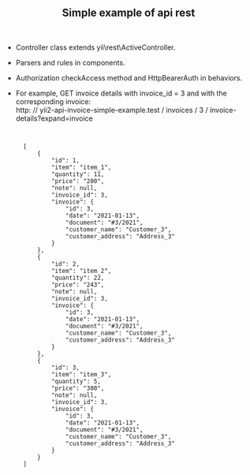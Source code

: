 <p align="center">        
    <h2 align="center">Simple example of api rest</h2>
    <br>
</p>

- Controller class extends yii\rest\ActiveController.
- Parsers and rules in components.
- Authorization checkAccess method and HttpBearerAuth in behaviors.
- For example, GET invoice details with invoice_id = 3 and with the corresponding invoice: <br />
    http: // yii2-api-invoice-simple-example.test / invoices / 3 / invoice-details?expand=invoice

    
    <pre><code> 

    [
        {
            "id": 1,
            "item": "item_1",
            "quantity": 11,
            "price": "200",
            "note": null,
            "invoice_id": 3,
            "invoice": {
                "id": 3,
                "date": "2021-01-13",
                "document": "#3/2021",
                "customer_name": "Customer_3",
                "customer_address": "Address_3"
            }
        },
        {
            "id": 2,
            "item": "item_2",
            "quantity": 22,
            "price": "243",
            "note": null,
            "invoice_id": 3,
            "invoice": {
                "id": 3,
                "date": "2021-01-13",
                "document": "#3/2021",
                "customer_name": "Customer_3",
                "customer_address": "Address_3"
            }
        },
        {
            "id": 3,
            "item": "item_3",
            "quantity": 5,
            "price": "300",
            "note": null,
            "invoice_id": 3,
            "invoice": {
                "id": 3,
                "date": "2021-01-13",
                "document": "#3/2021",
                "customer_name": "Customer_3",
                "customer_address": "Address_3"
            }
        }
    ]

    </code></pre>

    
